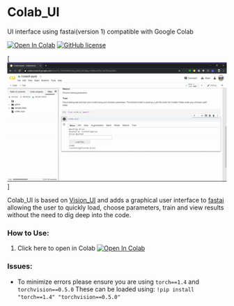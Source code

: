 # Colab_UI
UI interface using fastai(version 1) compatible with Google Colab

[![Open In Colab](https://colab.research.google.com/assets/colab-badge.svg)](https://colab.research.google.com/drive/1O_H41XhABAEQxg_p8KZd_BCQ8pj-eJX6)  [![GitHub license](https://img.shields.io/github/license/Naereen/StrapDown.js.svg)](https://github.com/Naereen/StrapDown.js/blob/master/LICENSE)

[![Colab UI Demo](static/Colab_UI.gif)]

Colab_UI is based on [Vision_UI](https://github.com/asvcode/Vision_UI) and adds a graphical user interface to [fastai](https://www.fast.ai/) allowing the user to quickly load, choose parameters, train and view results without the need to dig deep into the code.

### How to Use:
1) Click here to open in Colab [![Open In Colab](https://colab.research.google.com/assets/colab-badge.svg)](https://colab.research.google.com/drive/1O_H41XhABAEQxg_p8KZd_BCQ8pj-eJX6)


### Issues:
- To minimize errors please ensure you are using `torch==1.4` and `torchvision==0.5.0`
These can be loaded using:
`!pip install "torch==1.4" "torchvision==0.5.0"`
